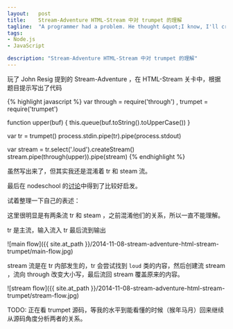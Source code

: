 ```yaml
--- 
layout:   post
title:    Stream-Adventure HTML-Stream 中对 trumpet 的理解
tagline:  "A programmer had a problem. He thought &quot;I know, I'll create an API&quot;. Now everybody has a problem."
tags: 
- Node.js
- JavaScript

description: "Stream-Adventure HTML-Stream 中对 trumpet 的理解"
---
```


玩了 John Resig 提到的 Stream-Adventure ，在 HTML-Stream 关卡中，根据题目提示写出了代码

{% highlight javascript %}
var through = require('through')
  , trumpet = require('trumpet')

function upper(buf) {
  this.queue(buf.toString().toUpperCase())
}

var tr = trumpet()
process.stdin.pipe(tr).pipe(process.stdout)

var stream = tr.select('.loud').createStream()
stream.pipe(through(upper)).pipe(stream)
{% endhighlight %}

虽然写出来了，但其实我还是混淆着 tr 和 steam 流。

最后在 nodeschool 的[讨论](https://github.com/nodeschool/discussions/issues/346)中得到了比较好启发。

试着整理一下自己的表述：

这里很明显是有两条流 tr 和 steam ，之前混淆他们的关系，所以一直不能理解。

tr 是主流，输入流入 tr 最后流到输出

![main flow]({{ site.at_path }}/2014-11-08-stream-adventure-html-stream-trumpet/main-flow.jpg)

stream 流是在 tr 内部发生的，tr 会尝试找到 `loud` 类的内容，然后创建流 stream ，流向 through 改变大小写，最后流回 stream 覆盖原来的内容。

![stream flow]({{ site.at_path }}/2014-11-08-stream-adventure-html-stream-trumpet/stream-flow.jpg)

TODO: 正在看 trumpet 源码，等我的水平到能看懂的时候（猴年马月）回来继续从源码角度分析两者的关系。
